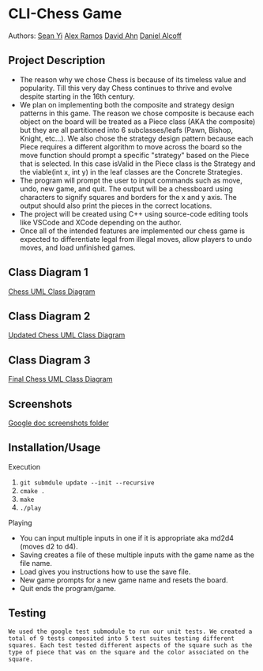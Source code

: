 # CLI-Chess Game
 
  Authors: [Sean Yi](https://github.com/syi012) [Alex Ramos](https://github.com/RamosAlexCS) [David Ahn](https://github.com/dahn013) [Daniel Alcoff](https://github.com/ilkiyani)

## Project Description
  * The reason why we chose Chess is because of its timeless value and popularity. Till this very day Chess continues to thrive and evolve despite starting in the 16th century. 
  * We plan on implementing both the composite and strategy design patterns in this game. The reason we chose composite is because each object on the board will be treated as a Piece class (AKA the composite) but they are all partitioned into 6 subclasses/leafs (Pawn, Bishop, Knight, etc...). We also chose the strategy design pattern because each Piece requires a different algorithm to move across the board so the move function should prompt a specific "strategy" based on the Piece that is selected. In this case isValid in the Piece class is the Strategy and the viable(int x, int y) in the leaf classes are the Concrete Strategies.
  * The program will prompt the user to input commands such as move, undo, new game, and quit. The output will be a chessboard using characters to signify squares and borders for the x and y axis. The output should also print the pieces in the correct locations.
  * The project will be created using C++ using source-code editing tools like VSCode and XCode depending on the author.
  * Once all of the intended features are implemented our chess game is expected to differentiate legal from illegal moves, allow players to undo moves, and load unfinished games. 
  
## Class Diagram 1
  [Chess UML Class Diagram](https://drive.google.com/file/d/1Szcj0UyhY4KbvHp5DhjzDviRplMPprnY/view?usp=sharing)

## Class Diagram 2
  [Updated Chess UML Class Diagram](https://docs.google.com/file/d/1GEduaBfRixYrOmtP3e-OghWE-VfhyVZqRi6r15xAZ2M/view)
 
## Class Diagram 3
  [Final Chess UML Class Diagram](https://drive.google.com/file/d/1TP_z2gxI8cquzujQ0ruFNlctSqlXhAnQ/view?usp=sharing)

## Screenshots
  [Google doc screenshots folder](https://drive.google.com/drive/folders/1NTM0OUHa1Eg8ASEudPd-qO-8RdxXye0V?usp=sharing)

 ## Installation/Usage
  Execution
  1. ``git submdule update --init --recursive``
  2. ``cmake .``
  3. ``make``
  4. ``./play``
  
  Playing
  * You can input multiple inputs in one if it is appropriate aka md2d4 (moves d2 to d4).
  * Saving creates a file of these multiple inputs with the game name as the file name.
  * Load gives you instructions how to use the save file.
  * New game prompts for a new game name and resets the board.
  * Quit ends the program/game.
 ## Testing
    We used the google test submodule to run our unit tests. We created a total of 9 tests composited into 5 test suites testing different squares. Each test tested different aspects of the square such as the type of piece that was on the square and the color associated on the square. 
 
